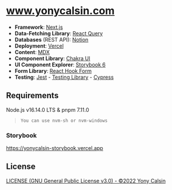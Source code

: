 # www.yonycalsin.com

- **Framework**: [Next.js](https://nextjs.org/)
- **Data-Fetching Library**: [React Query](https://react-query.tanstack.com/)
- **Databases** (REST API): [Notion](https://www.notion.so/)
- **Deployment**: [Vercel](https://vercel.com)
- **Content**: [MDX](https://github.com/mdx-js/mdx)
- **Component Library**: [Chakra UI](https://chakra-ui.com/)
- **UI Component Explorer**: [Storybook 6](https://storybook.js.org/)
- **Form Library**: [React Hook Form](https://react-hook-form.com/)
- **Testing**: [Jest](https://jestjs.io/) - [Testing Library](https://testing-library.com/) - [Cypress](https://www.cypress.io/)

## Requirements

Node.js v16.14.0 LTS & pnpm 7.11.0

> `You can use nvm-sh or nvm-windows`

### Storybook

https://yonycalsin-storybook.vercel.app

## License

[LICENSE (GNU General Public License v3.0) - ©2022 Yony Calsin](LICENSE)
